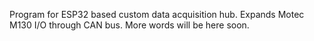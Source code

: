 Program for ESP32 based custom data acquisition hub. Expands Motec M130 I/O through CAN bus. More words will be here soon.
